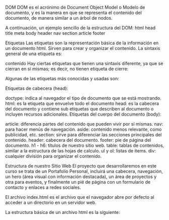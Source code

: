 DOM
DOM es el acrónimo de Document Object Model o Modelo de documento, y es la manera en que se representa el contenido del documento, de manera similar a un árbol de nodos.

A continuación, un ejemplo sencillo de la estructura del DOM:
html
    head
        title
        meta
    body
        header
            nav
        section
            article
        footer

Etiquetas
Las etiquetas son la representación básica de la información en un documento html. Sirven para crear y organizar el contenido.
La sintaxis general de una etiqueta es:

<nombre>contenido</nombre>
Hay ciertas etiquetas que tienen una sintaxis diferente, ya que se cierran en sí mismas; es decir, no tienen etiqueta de cierre:

<nombre />
Algunas de las etiquetas más conocidas y usadas son:

Etiquetas de cabecera (head):

doctype: indica al navegador el tipo de documento que se está mostrando.
html: es la etiqueta que envuelve todo el documento
head: es la cabecera del documento y contiene sub etiquetas que describen al documento o incluyen recursos adicionales.
Etiquetas del cuerpo del documento (body):

article: diferencia partes del contenido que pueden vivir por sí mismas.
nav: para hacer menús de navegación.
aside: contenido menos relevante, como publicidad, etc.
section: sirve para diferenciar las secciones principales del contenido.
header: cabecera del documento.
footer: pie de página del documento.
h1 - h6: títulos de nuestro sitio web.
table: tablas de contenidos, similar a la estructura de las hojas de calculo.
ul y ol: listas de items.
div: cualquier división para organizar el contenido.

Estructura de nuestro Sitio Web
El proyecto que desarrollaremos en este curso se trata de un Portafolio Personal, incluirá una cabecera, navegación, un hero (área visual con información destacada), un área de proyectos y otra para eventos, y finalmente un pié de página con un formulario de contacto y enlaces a redes sociales.

El archivo index.html es el archivo que el navegador abre por defecto al acceder a un directorio en un servidor web.

La estructura básica de un archivo html es la siguiente:


<html>
  <head>
    <title> Título de la página title>
  head>
  <body>
    <header> Cabecera del contenido header>
    <section> Sección principal section>
    <section> Otra sección section>
    <footer> Pié de página del documento footer>
  body>
html>

Continuando con la estructura de nuestro Sitio Web
La estructura html de nuestro proyecto usa una o más de las siguientes etiquetas:

h1 a h6: son etiquetas para indicar títulos con un estilo que destaca del resto.
article: es la parte de nuestro contenido que puede vivir por sí mismo. Pueden haber tantos artícle como proyectos o eventos tenga nuestro portafolio.
p: define el texto de un párrafo.
small: aplica una apariencia de texto reducido en tamaño.
strong: aplica al texto un formato de negritas.
a: corresponde a un ancla o enlace a una url interna o externa del documento.
img: con esta etiqueta podemos enlazar imágenes en el documento.
figure: le da un contexto semántico a las imágenes.


Atributos HTML
Los atributos son valores agregados a las etiquetas (tags) html que extienden su habilidad o funcionalidad con información específica.

A continuación, un ejemplo de los atributos más comunes y usados en algunas etiquetas:

Para img:

src: específica la ruta de la imagen que será mostrada a través de esta etiqueta. La ruta puede ser absoluta (cunado especifica una dirección exacta, incluyendo el prefijo http(s) ) o relativa (cuando la referencia a la ubicación de la imagen parte de la ubicación del archivo actual).
alt: indica un texto alternativo que será mostrado en lugar de la imagen cuando ésta no pueda ser mostrada.
width: ancho de la imagen en pixeles.
height: alto de la imagen en pixeles.

Para link, en la cabecera head del documento:

rel: indica la relación del recurso con el contenido.
type: indica el tipo de recurso / formato.
href: indica la ubicación (url) del recurso enlazado.

Para meta, también en la cabecera head del documento:

charset: indica la tabla de caracteres (utf-8 para caracteres latinos) usada en el documento.

Para a:

href: la ubicación o ruta a la que enlaza esta etiqueta de ancla. En el caso de querer enlazar a elementos que se encuentran dentro del mismo documento, este atributo debe indicar el valor del atributo ““id”” de ese elemento destino del enlace.


Formularios HTML

Los Formularios en html son unidades de información que nos permiten recolectar información para enviarlos al propietario del website o a un servicio externo. Esta formado por dos partes o contextos: una parte donde se hace el ingreso y modelación de esos datos (en el frontend), y otra parte que se encarga de enviar, procesar y almacenar esos datos (en el backend).

Los formularios se crean con la etiqueta form. El atributo principal de un formulario es action, ya que contiene la ruta a la que serán enviados los datos recolectados.

Hay diversos elementos html que permiten la captura o recolección de datos, aunque generalmente se usan los elementos creados con la etiqueta input. Los inputs también sirven para crear botones, aunque existe una etiqueta especial para ésto llamada button… El atributo principal de los inputs es type, que indica el tipo de comportamiento o dato que se espera recibir.

Los elementos creados con la etiqueta label muestran un texto que se puede asociar con un input para darle mayor significado al campo, principalmente cuando no se usa el atributo placeholder.



Formas de agregar estilos a HTML
Hay tres opciones para incluir estilos que definan la apariencia de tu html:
Estilos en línea: se definen directamente en el elemento html que quieres estilizar, se agregan con el atributo style.
Estilos con el tag Style: regularmente este tag se incluye dentro de la etiqueta head del html.
Estilos enlazados desde un archivo css externo: utilizando la etiqueta link que nos permite enlazar recursos externos.
A CSS, se le llama hojas de estilos en cascada porque los estilos que se definen para una página, se van aplicando de arriba hacia abajo, y de lo más general a lo más particular, teniendo prioridad lo más particular. Esto es, los estilos que prevalecen son los que han sido definidos en línea, luego los que fueron definidos mediante la etiqueta style en la cabeza o cuerpo del html, y por último los estilos definidos en archivos externos enlazados con la etiqueta link. Esta prioridad se puede alterar al usar el modificador **!important"" en la definición de algún estilo en particular, aunque esto no es recomendado.


Unidades de medida y colores
Hay varias unidades de medida con las que se puede trabajar en CSS: %, em, rem, px, pt, fr, vw, vh
Las medidas más comunes y utilizadas son los pixeles. Un píxel es la menor unidad homogénea en color que forma parte de una imagen digital. Es la unidad más práctica y fácil de utilizar y manipular, y es la que utilizaremos mayormente en este curso.

Los colores en CSS pueden ser representados de al menos tres formas diferentes:

Representados con palabras claves para cada color, como: red, green, blue, pink, yellow, black, etc.
Usando la composición de tres colores (rojo, verde y azul): para esto podemos usar notación hexadecimal o las funciones rgb() y rgba().
Usando la composición mediante valores de Matiz, Saturación y Luminosidad con: hls() y hlsa().
Con respecto a los valores hexadecimales, cada color está representado por 6 digitos, que representan 3 pares de hexadecimales: FF - FF - FF (rojo, verde y azul), en el que cada par puede tomar valores hexadecimales entre 00 y FF. Cada uno equivale a valores decimales entre 0 y 255, donde 0 es la ausencia de ese color y 255 la mayor cantidad disponible. De esta manera cada color se forma por la combinación de diferentes proporciones de rojo, verde y azul.

#000000 es equivalente a Negro
#FF0000 es equivalente a Rojo
#00FF00 es equivalente a Verde
#0000FF es equivalente a Azul
#FFFFFF es equivalente a Blanco



Inspector de elementos
Para ver y depurar el código de una página html, el navegador incluye una herramienta llamada Inspector de elementos, o simplemente inspector, que abre, en una sección de la ventana, una serie de espacios con información técnica muy detallada sobre todo lo que sucede en el DOM, incluídos los estilos que tienen aplicados cada uno de los elementos del html.

La mayoría de los navegadores incluye algún tipo de Inspector, en el curso usamos Google Chrome, pero la misma herramienta (o similar) la encuentras en Firefox, Opera, Edge, etc.

Utilizando el Inspector podemos hacer modificaciones (temporales) manualmente en el html de cualquier sitio web, consultar sus estilos y recursos enlazados, hacer pruebas en tiempo real con JavaScript, monitorear variables o eventos entre muchas otras tareas útiles para cualquier desarrollador.


Propiedades para los textos
Además de todas las propiedades comunes que comparten los elementos estándar de html, como: display, position, margin, padding, top, left, right, bottom, border, etc., los elementos que admiten contenidos textuales aceptan una serie particular de propiedades entre las que se encuentran las siguientes:

font-family: define el tipo de fuente aplicado al texto.
color: define el colore del texto.
line-height: define la altura desde la base del texto hasta la base de la siguiente línea de texto.
font-size: define el tamaño del texto, admite cualquiera de las unidades de medida disponibles.
letter-spacing: define el espaciado entre las letras del texto.
font-weight: define el ““peso”” de la letra, negrita, normal, light y normalmente se indica en múltiplos de 100 o usando keywords.
text-decoration: define el decorado del texto como subrayado, tachado, con subrayado superior, etc.
text-transform: permite transformar el estado de mayúsculas / minúsculas en el texto, usando uppercase para mayúsculas sostenidas, lowercase para minúsculas sostenidas, etc.


Dimensiones fijas para elementos
Todos los elementos html comparten algunas propiedades de estilo, entre éstas se encuentran las propiedades relacionadas con sus dimensiones: width (ancho) y height (alto).

Al manipular las propiedades de dimensiones hay que tener en cuenta que si los contenidos de los elementos que estamos estilizando, son más grandes que las dimensiones que hemos indicado, se pudieran generar resultados inesperados en la apariencia, como solapamiento o desbordamiento.


Backgrounds de color e imagen
Algunas de las propiedades de css relacionadas con la apariencia del fondo de los elementos son:

background: con la que se puede indicar un color, o usada de manera extendida, puede incluir color de fondo, url de la imagen, posición y modo de repetición de la imagen.
background-image: contiene la url que se usará como fondo del elemento.
background-color: indica el color de fondo, se puede usar en combinación con la imagen.
background-size: se puede indicar en valores de alto y ancho o en alguna de las palabras claves permitidas: cover o contain.
background-position: indica la posición de la imagen dentro del elemento, puede indicarse en unidades o en palabras claves como center, left, top y right.
background-repeat: indica el método de repetición de la imagen de fondo, puede ser: repeat, repeat-x, repeat-y o no-repeat.


Bordes
Todos los elementos html admiten la propiedad de css border, que define la apariencia que tendrá el contorno del componente.
El borde puede ser de muchos estilos, y al igual que las propiedades margin y padding que aprenderás más adelante, a los bordes se les puede colocar estilos tanto de forma general con la propiedad border, como de acuerdo al lado del elemento que se indique: border-top, border-right, border-bottom y border-left.

Con la propiedad border-radius se define el redondeado de las esquinas de los bordes.


Márgenes
Los márgenes en CSS son el espacio que separa a los elementos html entre sí. Hay elementos de html que traen márgenes predefinidos (por defecto) en los estilos propios del navegador como el caso de: body, h1, h2, h3, h4, h5, h6, ol, ul, li, p, y muchos otros.

Cuando hay dos márgenes de elementos diferentes que colindan entre sí, se presenta una situación llamada ““margin collapsing”” en la que el mayor margen de los dos se superpone al otro.

Se puede asignar una medida de margin para los cuatro lados del elemento, o márgenes individuales para cada uno de los lados con: margin-top, margin-right, margin-bottom y margin-left.

Se puede centrar un elemento html colocándole el valor de margin: 0 auto, cuando dicho elemento tiene display block.


Márgenes
Los márgenes en CSS son el espacio que separa a los elementos html entre sí. Hay elementos de html que traen márgenes predefinidos (por defecto) en los estilos propios del navegador como el caso de: body, h1, h2, h3, h4, h5, h6, ol, ul, li, p, y muchos otros.

Cuando hay dos márgenes de elementos diferentes que colindan entre sí, se presenta una situación llamada ““margin collapsing”” en la que el mayor margen de los dos se superpone al otro.

Se puede asignar una medida de margin para los cuatro lados del elemento, o márgenes individuales para cada uno de los lados con: margin-top, margin-right, margin-bottom y margin-left.

Se puede centrar un elemento html colocándole el valor de margin: 0 auto, cuando dicho elemento tiene display block.

Rellenos
Así como el margen separa a los elementos html entre sí, la propiedad padding de relleno, permite definir una separación entre el contenido interno y el borde de un elemento.

Al inspeccionar los elementos html en el navegador, se puede apreciar el margin con color naranja y el padding con color verde.

Una forma de identificar cuándo es mejor usar margin o padding en un elemento, es evaluando la necesidad de usar borde o background, ya que son éstos: el borde y el background, los que realmente diferencian el uso de uno u otro.

Rellenos
Así como el margen separa a los elementos html entre sí, la propiedad padding de relleno, permite definir una separación entre el contenido interno y el borde de un elemento.

Al inspeccionar los elementos html en el navegador, se puede apreciar el margin con color naranja y el padding con color verde.

Una forma de identificar cuándo es mejor usar margin o padding en un elemento, es evaluando la necesidad de usar borde o background, ya que son éstos: el borde y el background, los que realmente diferencian el uso de uno u otro.


Modelo de caja
El modelo de caja es un concepto teórico de css que representa a cada elemento html en base sus propiedades de: margin, border, padding y dimensiones (alto y ancho).
Para visualizar un elemento html en su representación como modelo de caja debemos irnos a la parte baja de la sección styles del inspector de elementos, o en la sección llamada Computed.

En el modelo de caja, el ancho total de un elemento html equivale a la sumatoria de los valores de: width, padding-left, padding-right, border-left-width, border-right-width. De manera similar aplica para el alto total de cada elemento. Aunque margin-left y margin-right, forman parte del modelo de caja, no se incluyen para el calculo del ancho total.

Con la propiedad box-sizing, y en particular con el valor border-box de esta propiedad, podemos modificar el comportamiento del modelo de caja para que nuestro elemento nunca supere el tamaño máximo que le hayamos definido en width y height. Esta es la opción recomendada para trabajar.


Tipos de display
Display es la propiedad de css que indica cómo debe ser mostrado un elemento html. Todos los elementos tienen algún tipo de display. Si un elemento no se ve en pantalla es porque seguramente su display es none.

Los valores más comunes que puede recibir la propiedad display son:

block: el elemento intenta abarcar todo el ancho posible.
inline: reduce su tamaño exclusivamente hasta lo que abarca su contenido, descartando las propiedades width y height.
inline-block: combina lo mejor de block e inline, ya que respeta las dimensiones indicadas en las propiedades width y height, pero coloca el elemento en línea (al costado) de elementos hermanos que también tengan display: inline o inline-block.
flex: asume algunas propiedades por defecto que favorecen la alineación de los elementos internos.
grid: similar a flex, asume algunas propiedades por defecto organizando los contenidos en filas y columnas.
none: oculta el elemento.



Propiedades de flexbox
Flexbox se refiere al tipo de display en css que permite un manejo flexible de la alineación, dimensionamiento y distribución de elementos html.

Esta propiedad se aplica a un elemento padre, pero va a afectar principalmente a sus elementos hijos directos. Por defecto, los elementos internos quedan alineados unos seguidos de los otros. El comportamiento del modelo de caja de estos elementos hijos también se ha modificado, ya que pierden el efecto de su propiedad margin.

Los elementos hijos de un padre con propiedad display: flex tienen a su disposición algunas nuevas propiedades que aportan mayor flexibilidad a su comportamiento. Una de estas propiedades es flex-shrink que, junto a la propiedad flex-wrap del padre, permite adaptar y distribuir los elementos de manera dinámica en el espacio horizontal disponible hasta ocupar todo el espacio, y luego pasar a ocupar dinámicamente las siguiente filas hacia abajo.


Alineando elementos de forma horizontal
La propiedad de css que nos permite definir la forma en que se alinearán o distribuirán los hijos de un elemento al que se le ha asignado un display flex es: justify-content. Y puede tomar entre otros valores, los siguientes:

flex-start: para alinear todos los elementos hacia el inicio del espacio disponible.
flex-end: para alinear todos los elementos hacia el final, a la derecha.
center: para alinear todos los elementos al centro del espacio disponible.
space-between: para distribuir los elementos con un espacio proporcional e igual entre ellos.
space-evenly: para distribuir los elementos con un espacio proporcional e igual entre ellos (incluyendo el primer y último elementos con respecto a los extremos del espacio disponible).
space-around: similar a space-evenly pero tanto en el primero como en el último elemento, el espacio hacia los extremos es la mitad del espacio usado entre los elementos.

Alineando elementos de forma vertical
Similar a como sucede con justify-content, es posible alinear y distribuir los elementos internos en el espacio vertical disponible usando la propiedad align-items, que puede tomar también los valores de: flex-start, flex-end y center.

Algo que es muy importante y se debe tener en cuenta a la hora de usar align-items y justify-content es que dependiendo de la propiedad flex-direction que se haya definido, el efecto de ambos se invierte, no en cuanto a sus elementos internos, sino en cuanto a si se debe usar uno u otro de manera vertical u horizontal.

IMPORTANTE: Cuando la propiedad flex-direction se ha definido como column, la propiedad justify-content ya no va a aplicar sobre la alineación horizontal, sino sobre la vertical. Y align-items ya no aplicaría sobre la alineación vertical sino la horizontal. Se intercambian sus efectos.

Para centrar completamente los elementos internos de manera vertical y horizontal en su elemento padre, debemos usar el valor center en ambas propiedades.


la propiedad text-transform con uppercase para convertir algunos títulos a mayúsculas sostenidas.

algunas propiedades nuevas como overflow, object-fit, position y z-index.
object-fit:cover = sirve para ajustar una imagen al espacio de la medicion determinada, lo ajusta proporcional
 
